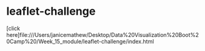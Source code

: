 # leaflet-challenge

 [click here]file:///Users/janicemathew/Desktop/Data%20Visualization%20Boot%20Camp%20/Week_15_module/leaflet-challenge/index.html 
